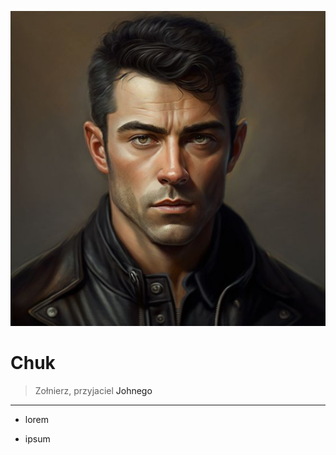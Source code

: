 <p><img src="media/chuk.png"></img></p>

# Chuk

> Zołnierz, przyjaciel <a data-path="Grupa/Johny.md">Johnego</a>

---

- lorem

- ipsum